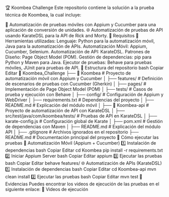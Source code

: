 🏆 Koombea Challenge
Este repositorio contiene la solución a la prueba técnica de Koombea, la cual incluye:

📱 Automatización de pruebas móviles con Appium y Cucumber para una aplicación de conversión de unidades.
🌐 Automatización de pruebas de API usando KarateDSL para la API de Rick and Morty.
📌 Requisitos
🔧 Herramientas utilizadas:
Lenguaje: Python para la automatización móvil, Java para la automatización de APIs.
Automatización Móvil: Appium, Cucumber, Selenium.
Automatización de API: KarateDSL.
Patrones de Diseño: Page Object Model (POM).
Gestión de dependencias: pip para Python y Maven para Java.
Ejecutor de pruebas: Behave para pruebas móviles, JUnit para pruebas de API.
📂 Estructura del repositorio
bash
Copiar
Editar
📂 Koombea_Challenge
 ├── 📂 Koombea             # Proyecto de automatización móvil con Appium y Cucumber
 │   ├── features/         # Definición de escenarios de pruebas con Cucumber (Gherkin)
 │   ├── pages/            # Implementación de Page Object Model (POM)
 │   ├── tests/            # Casos de prueba y ejecución con Behave
 │   ├── config/           # Configuración de Appium y WebDriver
 │   ├── requirements.txt  # Dependencias del proyecto
 │   ├── README.md         # Explicación del módulo móvil
 │
 ├── 📂 Koombea-api         # Proyecto de automatización de API con KarateDSL
 │   ├── src/test/java/com/koombea/tests/  # Pruebas de API en KarateDSL
 │   ├── karate-config.js  # Configuración global de Karate
 │   ├── pom.xml           # Gestión de dependencias con Maven
 │   ├── README.md         # Explicación del módulo API
 │
 ├── .gitignore            # Archivos ignorados en el repositorio
 ├── README.md             # Documentación principal del proyecto
🚀 Cómo ejecutar las pruebas
📱 Automatización Móvil (Appium + Cucumber)
1️⃣ Instalación de dependencias
bash
Copiar
Editar
cd Koombea
pip install -r requirements.txt
2️⃣ Iniciar Appium Server
bash
Copiar
Editar
appium
3️⃣ Ejecutar las pruebas
bash
Copiar
Editar
behave features/
🌐 Automatización de APIs (KarateDSL)
1️⃣ Instalación de dependencias
bash
Copiar
Editar
cd Koombea-api
mvn clean install
2️⃣ Ejecutar las pruebas
bash
Copiar
Editar
mvn test
📸 Evidencias
Puedes encontrar los videos de ejecución de las pruebas en el siguiente enlace:
📌 Videos de ejecución

